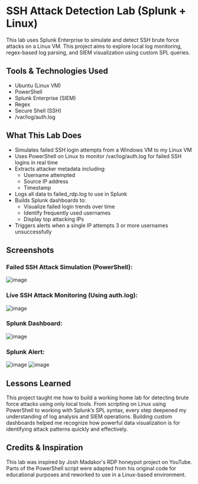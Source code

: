# SSH Attack Detection Lab (Splunk + Linux)
This lab uses Splunk Enterprise to simulate and detect SSH brute force attacks on a Linux VM. This project aims to explore local log monitoring, regex-based log parsing, and SIEM visualization using custom SPL queries.

## Tools & Technologies Used
- Ubuntu (Linux VM)
- PowerShell
- Splunk Enterprise (SIEM)
- Regex
- Secure Shell (SSH)
- /var/log/auth.log

## What This Lab Does
- Simulates failed SSH login attempts from a Windows VM to my Linux VM
- Uses PowerShell on Linux to monitor /var/log/auth.log for failed SSH logins in real time
- Extracts attacker metadata including:
  - Username attempted
  - Source IP address
  - Timestamp
- Logs all data to failed_rdp.log to use in Splunk
- Builds Splunk dashboards to:
  - Visualize failed login trends over time
  - Identify frequently used usernames
  - Display top attacking IPs
- Triggers alerts when a single IP attempts 3 or more usernames unsuccessfully

## Screenshots
### Failed SSH Attack Simulation (PowerShell):
![image](https://github.com/user-attachments/assets/7acb93ad-3f37-4b0e-a9a3-fdfe7fab78c1)

### Live SSH Attack Monitoring (Using auth.log):
![image](https://github.com/user-attachments/assets/71b4e092-62f0-4345-b755-568d8288e025)

### Splunk Dashboard:
![image](https://github.com/user-attachments/assets/c127b81d-ee7d-4633-a234-024eb3cd9e0d)

### Splunk Alert:
![image](https://github.com/user-attachments/assets/62362a93-458c-4fa8-8d08-77e3990ceeb2)
![image](https://github.com/user-attachments/assets/0e667f3d-fe38-4b2c-bea9-946a0b2506a9)



## Lessons Learned
This project taught me how to build a working home lab for detecting brute force attacks using only local tools. From scripting on Linux using PowerShell to working with Splunk’s SPL syntax, every step deepened my understanding of log analysis and SIEM operations. Building custom dashboards helped me recognize how powerful data visualization is for identifying attack patterns quickly and effectively.

## Credits & Inspiration
This lab was inspired by Josh Madakor's RDP honeypot project on YouTube. Parts of the PowerShell script were adapted from his original code for educational purposes and reworked to use in a Linux-based environment.
